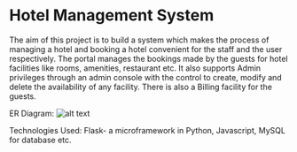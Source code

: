 # Hotel Management System

The aim of this project is to build a system which makes the process of managing a hotel and booking a hotel convenient for the staff and the user respectively. The portal manages the bookings made by the guests for hotel facilities like rooms, amenities, restaurant etc. 
It also supports Admin privileges through an admin console with the control to create, modify and delete the availability of any facility. There is also a Billing facility for the guests.

ER Diagram:
![alt text](https://drive.google.com/file/d/1BRNSPbgex9ctBW6OuGMgkrb7UiC4EHdC/view?usp=sharing)

Technologies Used:
Flask- a microframework in Python, Javascript, MySQL for database etc.
